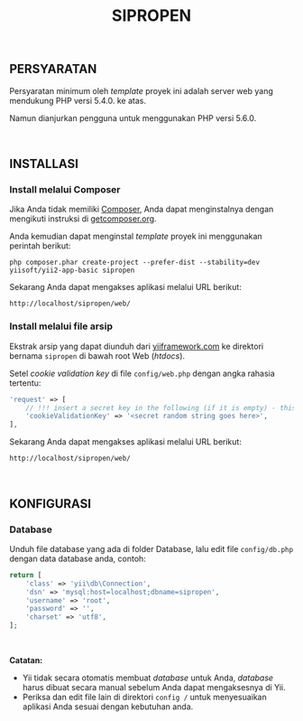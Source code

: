 <p align="center">
    <h1 align="center">SIPROPEN</h1>
    <br>
</p>


PERSYARATAN
------------

Persyaratan minimum oleh <i>template</i> proyek ini adalah server web yang mendukung PHP versi 5.4.0. ke atas. </br>

Namun dianjurkan pengguna untuk menggunakan PHP versi 5.6.0.

<br>


INSTALLASI
------------

### Install melalui Composer

Jika Anda tidak memiliki [Composer](http://getcomposer.org/), Anda dapat menginstalnya dengan mengikuti instruksi
di [getcomposer.org](http://getcomposer.org/doc/00-intro.md#installation-nix).

Anda kemudian dapat menginstal <i>template</i> proyek ini menggunakan perintah berikut:

~~~
php composer.phar create-project --prefer-dist --stability=dev yiisoft/yii2-app-basic sipropen
~~~

Sekarang Anda dapat mengakses aplikasi melalui URL berikut:

~~~
http://localhost/sipropen/web/
~~~

### Install melalui file arsip

Ekstrak arsip yang dapat diunduh dari [yiiframework.com](http://www.yiiframework.com/download/) ke direktori bernama `sipropen` di bawah root Web (<i>htdocs</i>).

Setel <i>cookie validation key</i> di file `config/web.php` dengan angka rahasia tertentu:

```php
'request' => [
    // !!! insert a secret key in the following (if it is empty) - this is required by cookie validation
    'cookieValidationKey' => '<secret random string goes here>',
],
```

Sekarang Anda dapat mengakses aplikasi melalui URL berikut:

~~~
http://localhost/sipropen/web/
~~~

<br>

KONFIGURASI
-------------

### Database

Unduh file database yang ada di folder Database, lalu edit file `config/db.php` dengan data database anda, contoh:

```php
return [
    'class' => 'yii\db\Connection',
    'dsn' => 'mysql:host=localhost;dbname=sipropen',
    'username' => 'root',
    'password' => '',
    'charset' => 'utf8',
];
```

<br>

**Catatan:**
- Yii tidak secara otomatis membuat <i>database</i> untuk Anda, <i>database</i> harus dibuat secara manual sebelum Anda dapat mengaksesnya di Yii.
- Periksa dan edit file lain di direktori `config /` untuk menyesuaikan aplikasi Anda sesuai dengan kebutuhan anda.


